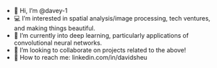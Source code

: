 - 💎 Hi, I’m @davey-1
- 💻 I’m interested in spatial analysis/image processing, tech ventures, and making things beautiful.
- 🌱 I’m currently into deep learning, particularly applications of convolutional neural networks.
- 💞️ I’m looking to collaborate on projects related to the above!  
- 📡 How to reach me: linkedin.com/in/davidsheu

<!---
davey-1/davey-1 is a ✨ special ✨ repository because its `README.md` (this file) appears on your GitHub profile.
You can click the Preview link to take a look at your changes.
--->
